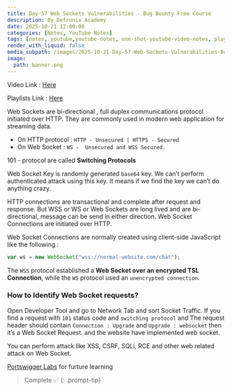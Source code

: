 ```yaml
---
title: Day-57 Web Sockets Vulnerabilities - Bug Bounty Free Course 
description: By Defronix Academy
date: 2025-10-21 12:00:00
categories: [Notes, YouTube Notes]
tags: [notes, youtube,youtube-notes, one-shot-youtube-video-notes, playlists]
render_with_liquid: false
media_subpath: /images/2025-10-21-Day-57-Web-Sockets-Vulnerabilities-Bug-Bounty-Free-Course
image:
  path: banner.png
---
```


Video Link : [Here](https://www.youtube.com/watch?v=nbHIH42lUk4)

Playlists Link : [Here](https://www.youtube.com/playlist?list=PLOJR6EhNalnu7hgxu7QhA9GrF9i23JX9A)

Web Sockets are bi-directional , full duplex communications protocol initiated over HTTP. They are commonly used in modern web application for streaming data. 

- On HTTP protocol : `HTTP - Unsecured | HTTPS - Secured`
- On Web Socket : `WS -  Unsecured and WSS Secured.`

101 - protocol are called **Switching Protocols**

Web Socket Key is randomly generated `base64` key. We can’t perform authenticated attack using this key. It means if we find the key we can’t do anything crazy.

HTTP connections are transactional and complete after request and response. But WSS or WS or Web Sockets are long lived and are bi-directional, message can be send in either direction. Web Socket Connections are initiated over HTTP.

Web Socket Connections are normally created using client-side JavaScript like the following : 

```javascript
var ws = new WebSocket("wss://normal-website.com/chat");
```

The `WSS` protocol established a **Web Socket over an encrypted TSL Connection**, while the `WS` protocol used an `unencrypted connection`.

### How to Identify Web Socket requests?

Open Developer Tool and go to Network Tab and sort Socket Traffic. If you find a request with `101` status code and `switching protocol` and The request header should contain `Connection : Upgrade` and `Upgrade : websocket` then it’s a Web Socket Request. and the website have implemented web socket.

You can perform attack like XSS, CSRF, SQLi, RCE and other web related attack on Web Socket.

[Portswigger Labs](https://portswigger.net/web-security/websockets) for furture learning

> Complete ✅
{: .prompt-tip}